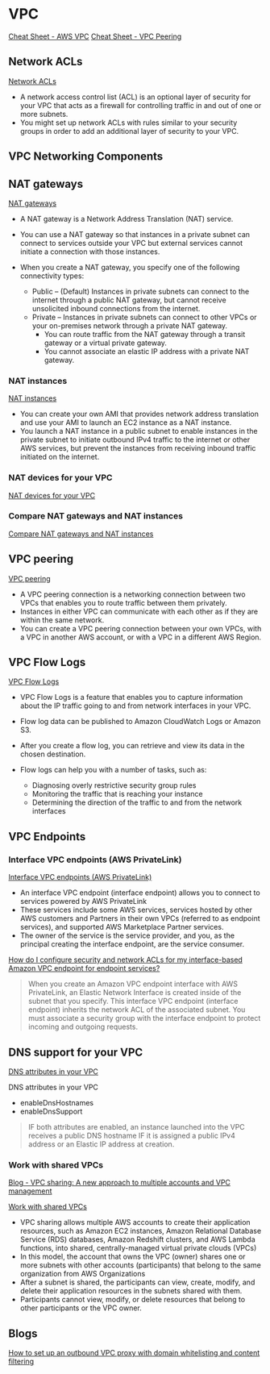 # VPC

[Cheat Sheet - AWS VPC](https://tutorialsdojo.com/amazon-vpc)
[Cheat Sheet - VPC Peering](https://tutorialsdojo.com/vpc-peering)


## Network ACLs

[Network ACLs](https://docs.aws.amazon.com/vpc/latest/userguide/vpc-network-acls.html)

- A network access control list (ACL) is an optional layer of security for your VPC that acts as a firewall for controlling traffic in and out of one or more subnets. 
- You might set up network ACLs with rules similar to your security groups in order to add an additional layer of security to your VPC.

## VPC Networking Components

## NAT gateways

[NAT gateways](https://docs.aws.amazon.com/vpc/latest/userguide/vpc-nat-gateway.html)

- A NAT gateway is a Network Address Translation (NAT) service. 
- You can use a NAT gateway so that instances in a private subnet can connect to services outside your VPC but external services cannot initiate a connection with those instances.

- When you create a NAT gateway, you specify one of the following connectivity types:
  - Public – (Default) Instances in private subnets can connect to the internet through a public NAT gateway, but cannot receive unsolicited inbound connections from the internet.
  - Private – Instances in private subnets can connect to other VPCs or your on-premises network through a private NAT gateway. 
    - You can route traffic from the NAT gateway through a transit gateway or a virtual private gateway. 
    - You cannot associate an elastic IP address with a private NAT gateway.
    

### NAT instances

[NAT instances](https://docs.aws.amazon.com/vpc/latest/userguide/VPC_NAT_Instance.html)

- You can create your own AMI that provides network address translation and use your AMI to launch an EC2 instance as a NAT instance. 
- You launch a NAT instance in a public subnet to enable instances in the private subnet to initiate outbound IPv4 traffic to the internet or other AWS services, but prevent the instances from receiving inbound traffic initiated on the internet.

### NAT devices for your VPC

[NAT devices for your VPC](https://docs.aws.amazon.com/vpc/latest/userguide/vpc-nat.html)



### Compare NAT gateways and NAT instances

[Compare NAT gateways and NAT instances](https://docs.aws.amazon.com/vpc/latest/userguide/vpc-nat-comparison.html)



## VPC peering

[VPC peering](https://docs.aws.amazon.com/vpc/latest/userguide/vpc-peering.html)

- A VPC peering connection is a networking connection between two VPCs that enables you to route traffic between them privately. 
- Instances in either VPC can communicate with each other as if they are within the same network. 
- You can create a VPC peering connection between your own VPCs, with a VPC in another AWS account, or with a VPC in a different AWS Region.


## VPC Flow Logs

[VPC Flow Logs](https://docs.aws.amazon.com/vpc/latest/userguide/flow-logs.html)

- VPC Flow Logs is a feature that enables you to capture information about the IP traffic going to and from network interfaces in your VPC.
- Flow log data can be published to Amazon CloudWatch Logs or Amazon S3.
- After you create a flow log, you can retrieve and view its data in the chosen destination.

- Flow logs can help you with a number of tasks, such as:
  - Diagnosing overly restrictive security group rules
  - Monitoring the traffic that is reaching your instance
  - Determining the direction of the traffic to and from the network interfaces

## VPC Endpoints

### Interface VPC endpoints (AWS PrivateLink)

[Interface VPC endpoints (AWS PrivateLink)](https://docs.aws.amazon.com/vpc/latest/privatelink/vpce-interface.html)

- An interface VPC endpoint (interface endpoint) allows you to connect to services powered by AWS PrivateLink
- These services include some AWS services, services hosted by other AWS customers and Partners in their own VPCs (referred to as endpoint services), and supported AWS Marketplace Partner services. 
- The owner of the service is the service provider, and you, as the principal creating the interface endpoint, are the service consumer.

[How do I configure security and network ACLs for my interface-based Amazon VPC endpoint for endpoint services?](https://aws.amazon.com/premiumsupport/knowledge-center/security-network-acl-vpc-endpoint)

> When you create an Amazon VPC endpoint interface with AWS PrivateLink, an Elastic Network Interface is created inside of the subnet that you specify. This interface VPC endpoint (interface endpoint) inherits the network ACL of the associated subnet. You must associate a security group with the interface endpoint to protect incoming and outgoing requests.

## DNS support for your VPC

[DNS attributes in your VPC](https://docs.aws.amazon.com/vpc/latest/userguide/vpc-dns.html#vpc-dns-support)

DNS attributes in your VPC

- enableDnsHostnames	
- enableDnsSupport

>  IF both attributes are enabled, an instance launched into the VPC receives a public DNS hostname IF it is assigned a public IPv4 address or an Elastic IP address at creation.


### Work with shared VPCs

[Blog - VPC sharing: A new approach to multiple accounts and VPC management](https://aws.amazon.com/blogs/networking-and-content-delivery/vpc-sharing-a-new-approach-to-multiple-accounts-and-vpc-management)

[Work with shared VPCs](https://docs.aws.amazon.com/vpc/latest/userguide/vpc-sharing.html)

- VPC sharing allows multiple AWS accounts to create their application resources, such as Amazon EC2 instances, Amazon Relational Database Service (RDS) databases, Amazon Redshift clusters, and AWS Lambda functions, into shared, centrally-managed virtual private clouds (VPCs)
- In this model, the account that owns the VPC (owner) shares one or more subnets with other accounts (participants) that belong to the same organization from AWS Organizations
- After a subnet is shared, the participants can view, create, modify, and delete their application resources in the subnets shared with them. 
- Participants cannot view, modify, or delete resources that belong to other participants or the VPC owner.

## Blogs

[How to set up an outbound VPC proxy with domain whitelisting and content filtering](https://aws.amazon.com/blogs/security/how-to-set-up-an-outbound-vpc-proxy-with-domain-whitelisting-and-content-filtering)